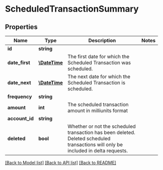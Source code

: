 # ScheduledTransactionSummary

## Properties
Name | Type | Description | Notes
------------ | ------------- | ------------- | -------------
**id** | **string** |  | 
**date_first** | [**\DateTime**](\DateTime.md) | The first date for which the Scheduled Transaction was scheduled. | 
**date_next** | [**\DateTime**](\DateTime.md) | The next date for which the Scheduled Transaction is scheduled. | 
**frequency** | **string** |  | 
**amount** | **int** | The scheduled transaction amount in milliunits format | 
**account_id** | **string** |  | 
**deleted** | **bool** | Whether or not the scheduled transaction has been deleted.  Deleted scheduled transactions will only be included in delta requests. | 

[[Back to Model list]](../README.md#documentation-for-models) [[Back to API list]](../README.md#documentation-for-api-endpoints) [[Back to README]](../README.md)


